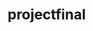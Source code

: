 # projectfinal<!DOCTYPE html>
<html lang="en">
<head>
    <meta charset="UTF-8">
    <meta name="viewport" content="width=device-width, initial-scale=1.0">
    <title>SchoolUber - Safe Student Transportation</title>
    <link href="https://cdn.jsdelivr.net/npm/bootstrap@5.3.0/dist/css/bootstrap.min.css" rel="stylesheet">
    <link rel="stylesheet" href="https://cdn.jsdelivr.net/npm/bootstrap-icons@1.10.0/font/bootstrap-icons.css">
    <style>
        :root {
            --primary: #2563eb;  /* Vibrant blue */
            --primary-dark: #1d4ed8;
            --secondary: #f59e0b; /* Amber accent */
            --light: #f8fafc;
            --dark: #1e293b;
            --success: #10b981;
            --danger: #ef4444;
        }
        
        body {
            font-family: 'Segoe UI', system-ui, -apple-system, sans-serif;
            color: var(--dark);
            line-height: 1.6;
            padding-top: 76px;
            background-color: #ffffff;
        }
        
        /* Navigation */
        .navbar {
            background-color: var(--primary) !important;
            box-shadow: 0 2px 10px rgba(0, 0, 0, 0.1);
            padding: 0.8rem 0;
        }
        
        .navbar-brand img {
            height: 40px;
        }
        
        .nav-link {
            font-weight: 500;
            padding: 0.5rem 1rem !important;
        }
        
        /* Hero Section */
        .hero-section {
            background: linear-gradient(135deg, rgba(37, 99, 235, 0.9), rgba(29, 78, 216, 0.9)), 
                        url('https://images.unsplash.com/photo-1541178735493-479c1a27ed24?ixlib=rb-4.0.3&auto=format&fit=crop&w=1350&q=80');
            background-size: cover;
            background-position: center;
            color: white;
            padding: 120px 0;
            text-align: center;
            margin-top: -76px;
        }
        
        .hero-section h1 {
            font-size: clamp(2.5rem, 5vw, 3.5rem);
            font-weight: 800;
            text-shadow: 1px 1px 3px rgba(0, 0, 0, 0.3);
        }
        
        .hero-section .lead {
            font-size: 1.25rem;
            max-width: 700px;
            margin-left: auto;
            margin-right: auto;
        }
        
        /* Sections */
        section {
            padding: 80px 0;
        }
        
        .section-title {
            font-weight: 700;
            margin-bottom: 1rem;
            color: var(--primary);
        }
        
        .section-subtitle {
            color: #64748b;
            margin-bottom: 3rem;
        }
        
        /* Cards */
        .feature-card {
            border: none;
            border-radius: 12px;
            transition: all 0.3s ease;
            height: 100%;
            box-shadow: 0 4px 6px rgba(0, 0, 0, 0.05);
        }
        
        .feature-card:hover {
            transform: translateY(-5px);
            box-shadow: 0 10px 25px rgba(0, 0, 0, 0.1);
        }
        
        .feature-icon {
            font-size: 2.5rem;
            color: var(--primary);
            margin-bottom: 1rem;
        }
        
        /* Stats */
        .stat-card {
            margin-bottom: 2rem;
        }
        
        .stat-card h3 {
            font-size: 2.5rem;
            font-weight: 700;
            color: var(--primary);
        }
        
        /* Team */
        .team-card {
            border: none;
            border-radius: 12px;
            overflow: hidden;
            transition: all 0.3s ease;
        }
        
        .team-card:hover {
            transform: translateY(-5px);
            box-shadow: 0 10px 25px rgba(0, 0, 0, 0.1);
        }
        
        .team-card img {
            height: 250px;
            object-fit: cover;
        }
        
        /* Contact Form */
        #contactForm {
            background: white;
            border-radius: 12px;
            box-shadow: 0 4px 6px rgba(0, 0, 0, 0.05);
            padding: 2rem;
            transition: all 0.3s ease;
        }
        
        #contactForm:focus-within {
            box-shadow: 0 10px 25px rgba(0, 0, 0, 0.1);
        }
        
        /* Buttons */
        .btn-primary {
            background-color: var(--primary);
            border-color: var(--primary);
            font-weight: 500;
            padding: 0.5rem 1.5rem;
        }
        
        .btn-primary:hover {
            background-color: var(--primary-dark);
            border-color: var(--primary-dark);
        }
        
        .btn-outline-light:hover {
            color: var(--primary);
        }
        
        /* Footer */
        footer {
            background-color: var(--dark);
            color: white;
            padding: 3rem 0 1.5rem;
        }
        
        footer a {
            color: #e2e8f0;
            text-decoration: none;
            transition: color 0.2s;
        }
        
        footer a:hover {
            color: white;
        }
        
        /* Responsive adjustments */
        @media (max-width: 768px) {
            .hero-section {
                padding: 100px 0;
            }
            
            section {
                padding: 60px 0;
            }
            
            .display-3 {
                font-size: 2.5rem;
            }
        }
    </style>
</head>
<body data-bs-spy="scroll" data-bs-target=".navbar">
    <!-- Navigation -->
    <nav class="navbar navbar-expand-lg navbar-dark fixed-top">
        <div class="container">
            <a class="navbar-brand" href="#">
                <span style="font-weight: 700; font-size: 1.5rem;">SchoolUber</span>
            </a>
            <button class="navbar-toggler" type="button" data-bs-toggle="collapse" data-bs-target="#navbarNav">
                <span class="navbar-toggler-icon"></span>
            </button>
            <div class="collapse navbar-collapse" id="navbarNav">
                <ul class="navbar-nav ms-auto">
                    <li class="nav-item"><a class="nav-link" href="#problem">Problem</a></li>
                    <li class="nav-item"><a class="nav-link" href="#solution">Solution</a></li>
                    <li class="nav-item"><a class="nav-link" href="#features">Features</a></li>
                    <li class="nav-item"><a class="nav-link" href="#contact">Contact</a></li>
                    <li class="nav-item ms-2"><a class="btn btn-outline-light" href="#contact">Get Started</a></li>
                </ul>
            </div>
        </div>
    </nav>

    <!-- Hero Section -->
    <section class="hero-section">
        <div class="container">
            <h1 class="display-3 fw-bold mb-3">Safe Student Transportation</h1>
            <p class="lead mb-4">Smart tracking and verified drivers for worry-free school commutes</p>
            <div class="d-flex justify-content-center gap-3">
                <a href="#solution" class="btn btn-light btn-lg px-4">Learn More</a>
                <a href="#contact" class="btn btn-outline-light btn-lg px-4">Get Started</a>
            </div>
        </div>
    </section>

    <!-- Problem Section -->
    <section id="problem" class="py-5 bg-light">
        <div class="container">
            <div class="row align-items-center">
                <div class="col-lg-6">
                    <h2 class="section-title">The School Transport Crisis</h2>
                    <div class="stat-card">
                        <h3 class="text-danger">475+</h3>
                        <p class="fs-5">school bus accidents causing injuries annually</p>
                    </div>
                    <div class="stat-card">
                        <h3>68%</h3>
                        <p class="fs-5">of parents worry about transport safety daily</p>
                    </div>
                    <div class="stat-card">
                        <h3>30+</h3>
                        <p class="fs-5">minutes wasted due to inefficient routing</p>
                    </div>
                </div>
                <div class="col-lg-6">
                    <img src="https://images.unsplash.com/photo-1600189261867-8e2c085eea4a?ixlib=rb-4.0.3&auto=format&fit=crop&w=800&q=80" 
                         alt="Overcrowded school bus" 
                         class="img-fluid rounded-3 shadow">
                </div>
            </div>
        </div>
    </section>

    <!-- Solution Section -->
    <section id="solution" class="py-5">
        <div class="container">
            <div class="text-center mb-5">
                <h2 class="section-title">The SchoolUber Solution</h2>
                <p class="section-subtitle">Technology-driven safety for peace of mind</p>
            </div>
            <div class="row g-4">
                <div class="col-md-6 col-lg-3">
                    <div class="card feature-card h-100">
                        <div class="card-body text-center p-4">
                            <div class="feature-icon">
                                <i class="bi bi-geo-alt-fill"></i>
                            </div>
                            <h4>Real-Time Tracking</h4>
                            <p>Parents monitor location via mobile app in real-time</p>
                        </div>
                    </div>
                </div>
                <div class="col-md-6 col-lg-3">
                    <div class="card feature-card h-100">
                        <div class="card-body text-center p-4">
                            <div class="feature-icon">
                                <i class="bi bi-shield-check"></i>
                            </div>
                            <h4>Verified Drivers</h4>
                            <p>Rigorous background checks and training for all drivers</p>
                        </div>
                    </div>
                </div>
                <div class="col-md-6 col-lg-3">
                    <div class="card feature-card h-100">
                        <div class="card-body text-center p-4">
                            <div class="feature-icon">
                                <i class="bi bi-signpost-split"></i>
                            </div>
                            <h4>Smart Routing</h4>
                            <p>AI reduces commute times by 30% with optimized routes</p>
                        </div>
                    </div>
                </div>
                <div class="col-md-6 col-lg-3">
                    <div class="card feature-card h-100">
                        <div class="card-body text-center p-4">
                            <div class="feature-icon">
                                <i class="bi bi-bell-fill"></i>
                            </div>
                            <h4>Safety Alerts</h4>
                            <p>Instant notifications for arrivals, departures, and delays</p>
                        </div>
                    </div>
                </div>
            </div>
        </div>
    </section>

    <!-- Features Section -->
    <section id="features" class="py-5 bg-light">
        <div class="container">
            <div class="row align-items-center">
                <div class="col-lg-6 order-lg-2">
                    <h2 class="section-title">Advanced Safety Features</h2>
                    <div class="d-flex mb-4">
                        <div class="me-3 text-primary">
                            <i class="bi bi-exclamation-triangle-fill fs-3"></i>
                        </div>
                        <div>
                            <h5>Emergency SOS</h5>
                            <p>Instant alerts to parents and authorities during emergencies</p>
                        </div>
                    </div>
                    <div class="d-flex mb-4">
                        <div class="me-3 text-primary">
                            <i class="bi bi-chat-left-text-fill fs-3"></i>
                        </div>
                        <div>
                            <h5>Direct Communication</h5>
                            <p>Messaging between parents and drivers within the app</p>
                        </div>
                    </div>
                    <div class="d-flex mb-4">
                        <div class="me-3 text-primary">
                            <i class="bi bi-person-badge-fill fs-3"></i>
                        </div>
                        <div>
                            <h5>ID Verification</h5>
                            <p>Ensures only authorized students board vehicles</p>
                        </div>
                    </div>
                    <div class="d-flex">
                        <div class="me-3 text-primary">
                            <i class="bi bi-sign-turn-right-fill fs-3"></i>
                        </div>
                        <div>
                            <h5>Route Monitoring</h5>
                            <p>Alerts for any unexpected route deviations</p>
                        </div>
                    </div>
                </div>
                <div class="col-lg-6 order-lg-1">
                    <img src="https://images.unsplash.com/photo-1551288049-bebda4e38f71?ixlib=rb-4.0.3&auto=format&fit=crop&w=800&q=80" 
                         alt="SchoolUber app interface" 
                         class="img-fluid rounded-3 shadow">
                </div>
            </div>
        </div>
    </section>

    <!-- Business Model Section -->
    <section class="py-5">
        <div class="container">
            <div class="text-center mb-5">
                <h2 class="section-title">Sustainable Business Model</h2>
                <p class="section-subtitle">Multiple revenue streams for scalable growth</p>
            </div>
            <div class="row g-4">
                <div class="col-md-4">
                    <div class="card feature-card h-100 border-primary border-2">
                        <div class="card-body text-center p-4">
                            <h4 class="text-primary">Subscription Plans</h4>
                            <p>Monthly access fees for schools and parents</p>
                            <h3 class="mt-3 text-success">$5M</h3>
                            <p class="text-muted">Year 1 Revenue</p>
                        </div>
                    </div>
                </div>
                <div class="col-md-4">
                    <div class="card feature-card h-100 border-primary border-2">
                        <div class="card-body text-center p-4">
                            <h4 class="text-primary">School Partnerships</h4>
                            <p>Integration with existing transport systems</p>
                            <h3 class="mt-3 text-success">100+</h3>
                            <p class="text-muted">Target Schools</p>
                        </div>
                    </div>
                </div>
                <div class="col-md-4">
                    <div class="card feature-card h-100 border-primary border-2">
                        <div class="card-body text-center p-4">
                            <h4 class="text-primary">Premium Features</h4>
                            <p>Additional services for enhanced safety</p>
                            <h3 class="mt-3 text-success">$20M</h3>
                            <p class="text-muted">Year 3 Projection</p>
                        </div>
                    </div>
                </div>
            </div>
        </div>
    </section>

    <!-- Team Section -->
    <section id="team" class="py-5 bg-light">
        <div class="container">
            <div class="text-center mb-5">
                <h2 class="section-title">Our Leadership Team</h2>
                <p class="section-subtitle">Experienced professionals dedicated to student safety</p>
            </div>
            <div class="row g-4">
                <div class="col-md-4">
                    <div class="card team-card h-100">
                        <img src="https://images.unsplash.com/photo-1560250097-0b93528c311a?ixlib=rb-4.0.3&auto=format&fit=crop&w=400&q=80" 
                             class="card-img-top" 
                             alt="CEO">
                        <div class="card-body text-center">
                            <h5 class="card-title">Jerim Owino</h5>
                            <p class="text-muted">CEO & Founder</p>
                            <p class="card-text">15+ years in logistics and transport operations</p>
                        </div>
                    </div>
                </div>
                <div class="col-md-4">
                    <div class="card team-card h-100">
                        <img src="https://images.unsplash.com/photo-1573496359142-b8d87734a5a2?ixlib=rb-4.0.3&auto=format&fit=crop&w=400&q=80" 
                             class="card-img-top" 
                             alt="CTO">
                        <div class="card-body text-center">
                            <h5 class="card-title">Dr. Aisha Mwangi</h5>
                            <p class="text-muted">Chief Technology Officer</p>
                            <p class="card-text">Expert in mobile apps and AI routing systems</p>
                        </div>
                    </div>
                </div>
                <div class="col-md-4">
                    <div class="card team-card h-100">
                        <img src="https://images.unsplash.com/photo-1507003211169-0a1dd7228f2d?ixlib=rb-4.0.3&auto=format&fit=crop&w=400&q=80" 
                             class="card-img-top" 
                             alt="Safety Advisor">
                        <div class="card-body text-center">
                            <h5 class="card-title">Michael Johnson</h5>
                            <p class="text-muted">Safety Advisor</p>
                            <p class="card-text">Former school superintendent and safety expert</p>
                        </div>
                    </div>
                </div>
            </div>
        </div>
    </section>

    <!-- CTA Section -->
    <section class="py-5 bg-primary text-white">
        <div class="container text-center">
            <h2 class="fw-bold mb-3">Ready to Make School Transport Safer?</h2>
            <p class="lead mb-4">Join our mission to protect students on their daily commutes</p>
            <div class="d-flex justify-content-center gap-3">
                <a href="#contact" class="btn btn-light btn-lg px-4">Contact Us</a>
                <a href="#contact" class="btn btn-outline-light btn-lg px-4">Invest Now</a>
            </div>
        </div>
    </section>

    <!-- Contact Section -->
    <section id="contact" class="py-5">
        <div class="container">
            <div class="row">
                <div class="col-lg-6 mb-4 mb-lg-0">
                    <h2 class="section-title">Get In Touch</h2>
                    <p class="mb-4">Have questions or want to partner with us? Reach out to our team.</p>
                    <div class="mb-4">
                        <h5><i class="bi bi-envelope-fill me-2 text-primary"></i> Email</h5>
                        <p class="fs-5">owinojerim269@gmail.com</p>
                    </div>
                    <div class="mb-4">
                        <h5><i class="bi bi-telephone-fill me-2 text-primary"></i> Phone</h5>
                        <p class="fs-5">+254 758 943 430</p>
                    </div>
                    <div>
                        <h5><i class="bi bi-building-fill me-2 text-primary"></i> Headquarters</h5>
                        <p class="fs-5">Nairobi, Kenya</p>
                    </div>
                </div>
                <div class="col-lg-6">
                    <form id="contactForm" class="bg-white p-4 rounded-3 shadow">
                        <div class="mb-3">
                            <label for="name" class="form-label">Name</label>
                            <input type="text" class="form-control form-control-lg" id="name" required>
                        </div>
                        <div class="mb-3">
                            <label for="email" class="form-label">Email</label>
                            <input type="email" class="form-control form-control-lg" id="email" required>
                        </div>
                        <div class="mb-3">
                            <label for="message" class="form-label">Message</label>
                            <textarea class="form-control form-control-lg" id="message" rows="4" required></textarea>
                        </div>
                        <button type="submit" class="btn btn-primary btn-lg w-100">Send Message</button>
                    </form>
                </div>
            </div>
        </div>
    </section>

    <!-- Footer -->
    <footer class="bg-dark text-white py-4">
        <div class="container">
            <div class="row">
                <div class="col-lg-4 mb-4 mb-lg-0">
                    <h3 class="fw-bold mb-3">SchoolUber</h3>
                    <p>Making student transportation safer through technology and innovation.</p>
                    <div class="d-flex gap-3">
                        <a href="#" class="text-white"><i class="bi bi-facebook fs-4"></i></a>
                        <a href="#" class="text-white"><i class="bi bi-twitter fs-4"></i></a>
                        <a href="#" class="text-white"><i class="bi bi-linkedin fs-4"></i></a>
                    </div>
                </div>
                <div class="col-lg-8">
                    <div class="row">
                        <div class="col-md-4 mb-3 mb-md-0">
                            <h5>Company</h5>
                            <ul class="list-unstyled">
                                <li class="mb-2"><a href="#" class="text-white-50">About Us</a></li>
                                <li class="mb-2"><a href="#team" class="text-white-50">Team</a></li>
                                <li class="mb-2"><a href="#" class="text-white-50">Careers</a></li>
                            </ul>
                        </div>
                        <div class="col-md-4 mb-3 mb-md-0">
                            <h5>Product</h5>
                            <ul class="list-unstyled">
                                <li class="mb-2"><a href="#features" class="text-white-50">Features</a></li>
                                <li class="mb-2"><a href="#" class="text-white-50">Pricing</a></li>
                                <li class="mb-2"><a href="#" class="text-white-50">Schools</a></li>
                            </ul>
                        </div>
                        <div class="col-md-4">
                            <h5>Legal</h5>
                            <ul class="list-unstyled">
                                <li class="mb-2"><a href="#" class="text-white-50">Privacy</a></li>
                                <li class="mb-2"><a href="#" class="text-white-50">Terms</a></li>
                                <li class="mb-2"><a href="#" class="text-white-50">Security</a></li>
                            </ul>
                        </div>
                    </div>
                </div>
            </div>
            <hr class="my-4">
            <div class="text-center">
                <p class="mb-0">&copy; 2023 SchoolUber. All rights reserved.</p>
            </div>
        </div>
    </footer>

    <script src="https://cdn.jsdelivr.net/npm/bootstrap@5.3.0/dist/js/bootstrap.bundle.min.js"></script>
    <script>
        document.addEventListener('DOMContentLoaded', function() {
            // Smooth scrolling for anchor links
            document.querySelectorAll('a[href^="#"]').forEach(anchor => {
                anchor.addEventListener('click', function(e) {
                    e.preventDefault();
                    
                    const targetId = this.getAttribute('href');
                    if (targetId === '#') return;
                    
                    const targetElement = document.querySelector(targetId);
                    if (targetElement) {
                        const offset = 70;
                        const elementPosition = targetElement.getBoundingClientRect().top;
                        const offsetPosition = elementPosition + window.pageYOffset - offset;
                        
                        window.scrollTo({
                            top: offsetPosition,
                            behavior: 'smooth'
                        });
                    }
                });
            });
            
            // Contact form handling
            const contactForm = document.getElementById('contactForm');
            if (contactForm) {
                contactForm.addEventListener('submit', function(e) {
                    e.preventDefault();
                    
                    // Get form values
                    const formData = {
                        name: this.querySelector('#name').value,
                        email: this.querySelector('#email').value,
                        message: this.querySelector('#message').value
                    };
                    
                    // In a real app, you would send this to your backend
                    console.log('Form submitted:', formData);
                    
                    // Show success message
                    alert('Thank you for your message! We will contact you soon.');
                    
                    // Reset form
                    this.reset();
                });
            }
            
            // Navbar scroll effect
            window.addEventListener('scroll', function() {
                const navbar = document.querySelector('.navbar');
                if (window.scrollY > 50) {
                    navbar.style.boxShadow = '0 2px 10px rgba(0, 0, 0, 0.2)';
                } else {
                    navbar.style.boxShadow = '0 2px 10px rgba(0, 0, 0, 0.1)';
                }
            });
            
            // Initialize scrollspy
            new bootstrap.ScrollSpy(document.body, {
                target: '.navbar',
                offset: 70
            });
        });
    </script>
</body>
</html>

